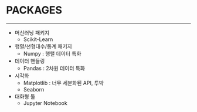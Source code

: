 # PACKAGES
----

* 머신러닝 패키지
    * Scikit-Learn
* 행렬/선형대수/통계 패키지
    * Numpy : 행렬 데이터 특화
* 데이터 핸들링
    * Pandas : 2차원 데이터 특화
* 시각화
    * Matplotlib : 너무 세분화된 API, 투박
    * Seaborn
* 대화형 툴
    * Jupyter Notebook